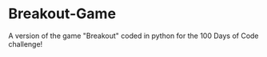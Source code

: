 # Breakout-Game

A version of the game "Breakout" coded in python for the 100 Days of Code challenge!

